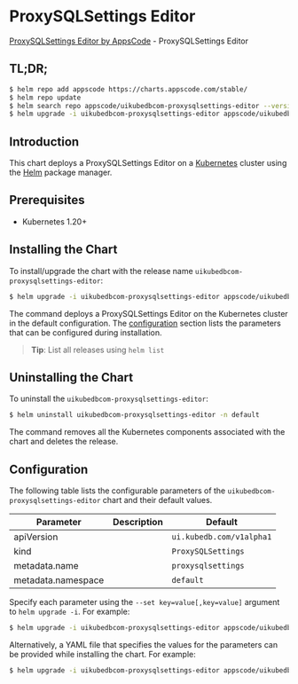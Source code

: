 # ProxySQLSettings Editor

[ProxySQLSettings Editor by AppsCode](https://appscode.com) - ProxySQLSettings Editor

## TL;DR;

```bash
$ helm repo add appscode https://charts.appscode.com/stable/
$ helm repo update
$ helm search repo appscode/uikubedbcom-proxysqlsettings-editor --version=v0.15.0
$ helm upgrade -i uikubedbcom-proxysqlsettings-editor appscode/uikubedbcom-proxysqlsettings-editor -n default --create-namespace --version=v0.15.0
```

## Introduction

This chart deploys a ProxySQLSettings Editor on a [Kubernetes](http://kubernetes.io) cluster using the [Helm](https://helm.sh) package manager.

## Prerequisites

- Kubernetes 1.20+

## Installing the Chart

To install/upgrade the chart with the release name `uikubedbcom-proxysqlsettings-editor`:

```bash
$ helm upgrade -i uikubedbcom-proxysqlsettings-editor appscode/uikubedbcom-proxysqlsettings-editor -n default --create-namespace --version=v0.15.0
```

The command deploys a ProxySQLSettings Editor on the Kubernetes cluster in the default configuration. The [configuration](#configuration) section lists the parameters that can be configured during installation.

> **Tip**: List all releases using `helm list`

## Uninstalling the Chart

To uninstall the `uikubedbcom-proxysqlsettings-editor`:

```bash
$ helm uninstall uikubedbcom-proxysqlsettings-editor -n default
```

The command removes all the Kubernetes components associated with the chart and deletes the release.

## Configuration

The following table lists the configurable parameters of the `uikubedbcom-proxysqlsettings-editor` chart and their default values.

|     Parameter      | Description |               Default               |
|--------------------|-------------|-------------------------------------|
| apiVersion         |             | <code>ui.kubedb.com/v1alpha1</code> |
| kind               |             | <code>ProxySQLSettings</code>       |
| metadata.name      |             | <code>proxysqlsettings</code>       |
| metadata.namespace |             | <code>default</code>                |


Specify each parameter using the `--set key=value[,key=value]` argument to `helm upgrade -i`. For example:

```bash
$ helm upgrade -i uikubedbcom-proxysqlsettings-editor appscode/uikubedbcom-proxysqlsettings-editor -n default --create-namespace --version=v0.15.0 --set apiVersion=ui.kubedb.com/v1alpha1
```

Alternatively, a YAML file that specifies the values for the parameters can be provided while
installing the chart. For example:

```bash
$ helm upgrade -i uikubedbcom-proxysqlsettings-editor appscode/uikubedbcom-proxysqlsettings-editor -n default --create-namespace --version=v0.15.0 --values values.yaml
```
